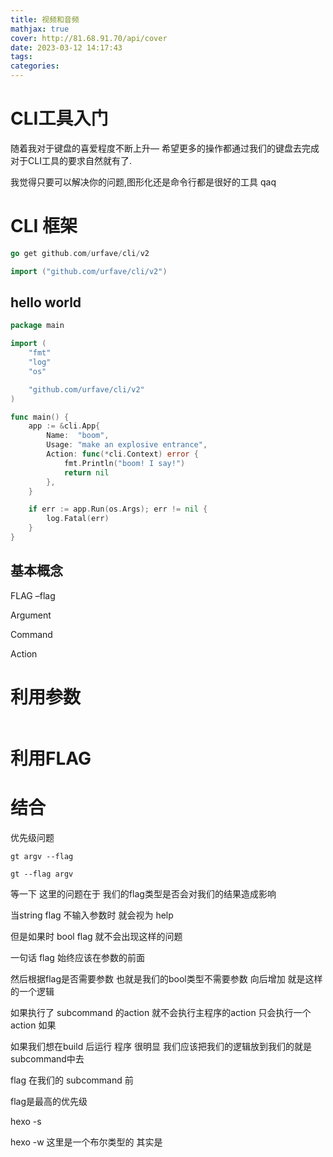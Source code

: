 ```yaml
---
title: 视频和音频
mathjax: true
cover: http://81.68.91.70/api/cover
date: 2023-03-12 14:17:43
tags:
categories:
---
```




# CLI工具入门

随着我对于键盘的喜爱程度不断上升— 希望更多的操作都通过我们的键盘去完成 对于CLI工具的要求自然就有了.

我觉得只要可以解决你的问题,图形化还是命令行都是很好的工具 qaq

# CLI 框架

```go
go get github.com/urfave/cli/v2

import ("github.com/urfave/cli/v2")
```

## hello world

```go
package main

import (
    "fmt"
    "log"
    "os"

    "github.com/urfave/cli/v2"
)

func main() {
    app := &cli.App{
        Name:  "boom",
        Usage: "make an explosive entrance",
        Action: func(*cli.Context) error {
            fmt.Println("boom! I say!")
            return nil
        },
    }

    if err := app.Run(os.Args); err != nil {
        log.Fatal(err)
    }
}

```

## 基本概念

FLAG  –flag 

Argument  

Command

Action



# 利用参数

```go

```



# 利用FLAG



# 结合





优先级问题

```
gt argv --flag

gt --flag argv
```

等一下 这里的问题在于 我们的flag类型是否会对我们的结果造成影响

当string flag 不输入参数时 就会视为 help

但是如果时 bool flag 就不会出现这样的问题



一句话 flag 始终应该在参数的前面 

然后根据flag是否需要参数 也就是我们的bool类型不需要参数 向后增加 就是这样的一个逻辑

如果执行了 subcommand 的action 就不会执行主程序的action 只会执行一个action 如果

如果我们想在build 后运行 程序 很明显 我们应该把我们的逻辑放到我们的就是subcommand中去

flag 在我们的 subcommand 前 

flag是最高的优先级 





hexo -s 

hexo -w 这里是一个布尔类型的 其实是 







